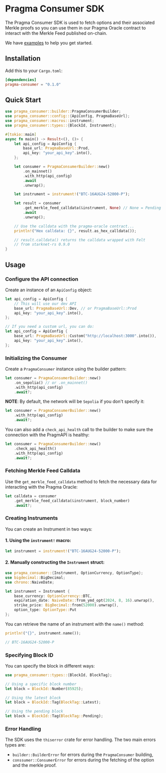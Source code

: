 # Pragma Consumer SDK

The Pragma Consumer SDK is used to fetch options and their associated Merkle proofs
so you can use them in our Pragma Oracle contract to interact with the Merkle Feed published on-chain.

We have [examples](./examples/src/) to help you get started.

## Installation

Add this to your `Cargo.toml`:

```toml
[dependencies]
pragma-consumer = "0.1.0"
```

## Quick Start

```rust
use pragma_consumer::builder::PragmaConsumerBuilder;
use pragma_consumer::config::{ApiConfig, PragmaBaseUrl};
use pragma_consumer::macros::instrument;
use pragma_consumer::types::{BlockId, Instrument};

#[tokio::main]
async fn main() -> Result<(), ()> {
    let api_config = ApiConfig {
        base_url: PragmaBaseUrl::Prod,
        api_key: "your_api_key".into(),
    };

    let consumer = PragmaConsumerBuilder::new()
        .on_mainnet()
        .with_http(api_config)
        .await
        .unwrap();

    let instrument = instrument!("BTC-16AUG24-52000-P");

    let result = consumer
        .get_merkle_feed_calldata(&instrument, None) // None = Pending block by default
        .await
        .unwrap();

    // Use the calldata with the pragma-oracle contract...
    println!("Hex calldata: {}", result.as_hex_calldata());

    // result.calldata() returns the calldata wrapped with Felt
    // from starknet-rs 0.9.0
}
```

## Usage

### Configure the API connection

Create an instance of an `ApiConfig` object:

```rust
let api_config = ApiConfig {
    // This will use our dev API
    base_url: PragmaBaseUrl::Dev, // or PragmaBaseUrl::Prod
    api_key: "your_api_key".into(),
};

// If you need a custom url, you can do:
let api_config = ApiConfig {
    base_url: PragmaBaseUrl::Custom("http://localhost:3000".into()),
    api_key: "your_api_key".into(),
};
```

### Initializing the Consumer

Create a `PragmaConsumer` instance using the builder pattern:

```rust
let consumer = PragmaConsumerBuilder::new()
    .on_sepolia() // or .on_mainnet()
    .with_http(api_config)
    .await?;
```

**NOTE**: By default, the network will be `Sepolia` if you don't specify it:

```rust
let consumer = PragmaConsumerBuilder::new()
    .with_http(api_config)
    .await?;
```

You can also add a `check_api_health` call to the builder to make sure the connection with the PragmAPI is healthy:

```rust
let consumer = PragmaConsumerBuilder::new()
    .check_api_health()
    .with_http(api_config)
    .await?;
```

### Fetching Merkle Feed Calldata

Use the `get_merkle_feed_calldata` method to fetch the necessary data for interacting with the Pragma Oracle:

```rust
let calldata = consumer
    .get_merkle_feed_calldata(&instrument, block_number)
    .await?;
```

### Creating Instruments

You can create an Instrument in two ways:

#### 1. Using the `instrument!` macro:

```rust
let instrument = instrument!("BTC-16AUG24-52000-P");
```

#### 2. Manually constructing the `Instrument` struct:

```rust
use pragma_consumer::{Instrument, OptionCurrency, OptionType};
use bigdecimal::BigDecimal;
use chrono::NaiveDate;

let instrument = Instrument {
    base_currency: OptionCurrency::BTC,
    expiration_date: NaiveDate::from_ymd_opt(2024, 8, 16).unwrap(),
    strike_price: BigDecimal::from(52000).unwrap(),
    option_type: OptionType::Put
};
```

You can retrieve the name of an instrument with the `name()` method:

```rust
println!("{}", instrument.name());

// BTC-16AUG24-52000-P
```

### Specifying Block ID

You can specify the block in different ways:

```rust
use pragma_consumer::types::{BlockId, BlockTag};

// Using a specific block number
let block = BlockId::Number(85925);

// Using the latest block
let block = BlockId::Tag(BlockTag::Latest);

// Using the pending block
let block = BlockId::Tag(BlockTag::Pending);
```

### Error Handling

The SDK uses the `thiserror` crate for error handling. The two main errors types are:

- `builder::BuilderError` for errors during the `PragmaConsumer` building,
- `conssumer::ConsumerError` for errors during the fetching of the option and the merkle proof.
